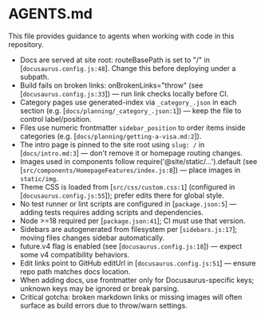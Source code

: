 # AGENTS.md

This file provides guidance to agents when working with code in this repository.

- Docs are served at site root: routeBasePath is set to "/" in [`docusaurus.config.js:48`]. Change this before deploying under a subpath.
- Build fails on broken links: onBrokenLinks="throw" (see [`docusaurus.config.js:33`]) — run link checks locally before CI.
- Category pages use generated-index via `_category_.json` in each section (e.g. [`docs/planning/_category_.json:1`]) — keep the file to control label/position.
- Files use numeric frontmatter `sidebar_position` to order items inside categories (e.g. [`docs/planning/getting-a-visa.md:2`]).
- The intro page is pinned to the site root using `slug: /` in [`docs/intro.md:3`] — don't remove it or homepage routing changes.
- Images used in components follow require('@site/static/...').default (see [`src/components/HomepageFeatures/index.js:8`]) — place images in `static/img`.
- Theme CSS is loaded from [`src/css/custom.css:1`] (configured in [`docusaurus.config.js:55`]); prefer edits there for global style.
- No test runner or lint scripts are configured in [`package.json:5`] — adding tests requires adding scripts and dependencies.
- Node >=18 required per [`package.json:41`]; CI must use that version.
- Sidebars are autogenerated from filesystem per [`sidebars.js:17`]; moving files changes sidebar automatically.
- future.v4 flag is enabled (see [`docusaurus.config.js:18`]) — expect some v4 compatibility behaviors.
- Edit links point to GitHub editUrl in [`docusaurus.config.js:51`] — ensure repo path matches docs location.
- When adding docs, use frontmatter only for Docusaurus-specific keys; unknown keys may be ignored or break parsing.
- Critical gotcha: broken markdown links or missing images will often surface as build errors due to throw/warn settings.